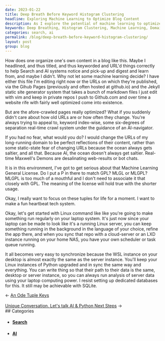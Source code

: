 ```yaml
---
date: 2023-01-22
title: Deep Breath Before Keyword Histogram Clustering
headline: Exploring Machine Learning to Optimize Blog Content
description: As I explore the potential of machine learning to optimize my blog content, I am considering changes to my domain URLs to appeal to search and AI systems. Additionally, I plan to create an MLGL license and a heartbeat tech system, and use Linux commands to keep my laptop and server instances in sync. By leveraging my laptop computing power to analyze server data, I am confident I can create a more effective blog post.
keywords: Deep Breathing, Histogram Clustering, Machine Learning, Domain URLs, Search, AI, MLGL License, Heartbeat Tech System, Linux Commands, Laptop Computing, Server Data, Optimize Content, URLs, Content Appeal
categories: search, ai
permalink: /blog/deep-breath-before-keyword-histogram-clustering/
layout: post
group: blog
---
```



How does one organize one's own content in a blog like this. Maybe I headlined,
and thus titled, and thus keyworded and URL'd things correctly to help Search
and AI systems notice and pick-up and digest and learn from, and maybe I
didn't. Why not let some machine learning decide? I have either this file I'm
editing right now or the URLs on which they're published, via the Gihub Pages
(previously and often hosted at github.io) and the Jekyll static site generator
system that takes a bunch of markdown files I just edit with vim and keep in
private repos I push to Github.com and over time a website rife with fairly
well optimized come into existence.

But are the afore-crawled pages really optimized? What if you suddenly didn't
care about how old URLs are or how often they change. You're always trying to
appeal to, keyword index-wise, some six-degrees of separation real-time crawl
system under the guidance of an AI-navigator.

If you had no fear, what would you do? I would change the URLs of my
long-running domain to be perfect reflections of their content, rather than
some static-state fear of changing URLs because the ocean always gets saltier,
and all that. Because AI, the ocean doesn't always get saltier. Real-time
Maxwell's Demons are desalinating web-results or bot chats.

It is in this environment, I've got to get serious about that Machine Learning
General License. Do I put a P in there to match GPL? MLGL or MLGPL? MLGPL is
too much of a mouthful and I don't need to associate it that closely with GPL.
The meaning of the license will hold true with the shorter usage.

Okay, I really want to focus on these tuples for life for a moment. I want to
make a fun heartbeat tech system.

Okay, let's get started with Linux command like like you're going to make
something run regularly on your laptop system. It's just now since your laptop
can be made to look like it's a running Linux server, you can keep something
running in the background in the language of your choice, refine the app
there, and when you sync that repo with a cloud-server or an LXD instance
running on your home NAS, you have your own scheduler or task queue running.

It all becomes very easy to synchronize because the WSL instance on your
desktop is almost exactly the same as the server instance. You'll keep your
Linux instances of Python upgraded and in sync the same way and everything. You
can write thing so that their path to their data is the same, desktop or server
instance, so you can always run analysis of server data using your laptop
computing power. I resist setting up dedicated databases for this. It still may
be achievable with SQLite.


<div class="arrow-links"><div class="post-nav-prev"><span class="arrow">&larr;&nbsp;</span><a href="/blog/an-ode-tuple-keys/">An Ode Tuple Keys</a></div> &nbsp; <div class="post-nav-next"><a href="/blog/unique-conversation-let-s-talk-ai-python-next-steps/">Unique Conversation. Let's talk AI & Python Next Steps</a><span class="arrow">&nbsp;&rarr;</span></div></div>
## Categories

<ul>
<li><h4><a href='/search/'>Search</a></h4></li>
<li><h4><a href='/ai/'>AI</a></h4></li></ul>